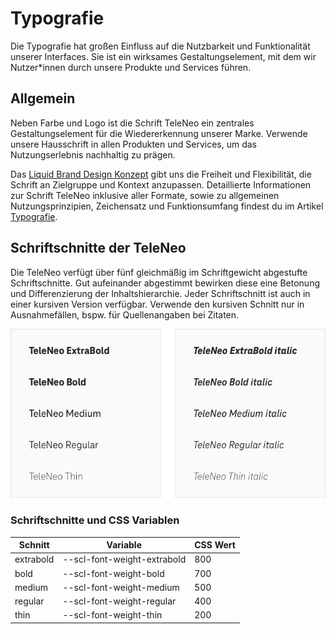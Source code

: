 # Typografie

Die Typografie hat großen Einfluss auf die Nutzbarkeit und Funktionalität unserer Interfaces. Sie ist ein wirksames Gestaltungselement, mit dem wir Nutzer\*innen durch unsere Produkte und Services führen.

## Allgemein

Neben Farbe und Logo ist die Schrift TeleNeo ein zentrales Gestaltungselement für die Wiedererkennung unserer Marke. Verwende unsere Hausschrift in allen Produkten und Services, um das Nutzungserlebnis nachhaltig zu prägen.

Das [Liquid Brand Design Konzept](https://www.brand-design.telekom.com/artikel/l/liquid-brand-design-konzept/) gibt uns die Freiheit und Flexibilität, die Schrift an Zielgruppe und Kontext anzupassen. Detaillierte Informationen zur Schrift TeleNeo inklusive aller Formate, sowie zu allgemeinen Nutzungsprinzipien, Zeichensatz und Funktionsumfang findest du im Artikel [Typografie](https://www.brand-design.telekom.com/artikel/t/typografie/).

## Schriftschnitte der TeleNeo

Die TeleNeo verfügt über fünf gleichmäßig im Schriftgewicht abgestufte Schriftschnitte. Gut aufeinander abgestimmt bewirken diese eine Betonung und Differenzierung der Inhaltshierarchie. Jeder Schriftschnitt ist auch in einer kursiven Version verfügbar. Verwende den kursiven Schnitt nur in Ausnahmefällen, bspw. für Quellenangaben bei Zitaten.

![Image Name](assets/2_guidelines/3_typography/schriftschnitte.png)

### Schriftschnitte und CSS Variablen

| Schnitt   | Variable                    | CSS Wert |
| --------- | --------------------------- | -------- |
| extrabold | --scl-font-weight-extrabold | 800      |
| bold      | --scl-font-weight-bold      | 700      |
| medium    | --scl-font-weight-medium    | 500      |
| regular   | --scl-font-weight-regular   | 400      |
| thin      | --scl-font-weight-thin      | 200      |
